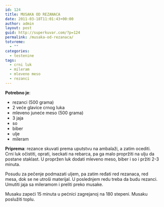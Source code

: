 ```yaml
---
id: 124
title: MUSAKA OD REZANACA
date: 2011-03-18T11:01:43+00:00
author: admin
layout: post
guid: http://superkuvar.com/?p=124
permalink: /musaka-od-rezanaca/
totvreme:
  - ""
categories:
  - testenine
tags:
  - crni luk
  - mileram
  - mleveno meso
  - rezanci
---
```

**Potrebno je**:

  * rezanci (500 grama)
  * 2 veće glavice crnog luka
  * mleveno juneće meso (500 grama)
  * 3 jaja
  * so
  * biber
  * ulje
  * mileram

**Priprema**: rezance skuvati prema uputstvu na ambalaži, a zatim ocediti. Crni luk očistiti, oprati, iseckati na rebarca, pa ga malo propržiti na ulju da postane staklast. U propržen luk dodati mleveno meso, biber i so i pržiti 2-3 minuta.

Posudu za pečenje podmazati uljem, pa zatim ređati red rezanaca, red mesa, dok se ne utroši materijal. U poslednjem redu treba da budu rezanci. Umutiti jaja sa mileramom i preliti preko musake.

Musaku zapeći 15 minuta u pećnici zagrejanoj na 180 stepeni. Musaku poslužiti toplu.

&nbsp;